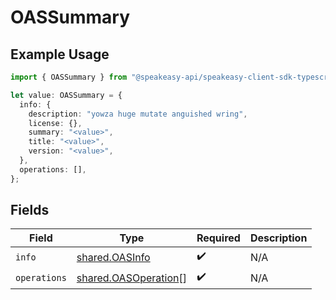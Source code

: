 # OASSummary

## Example Usage

```typescript
import { OASSummary } from "@speakeasy-api/speakeasy-client-sdk-typescript/sdk/models/shared";

let value: OASSummary = {
  info: {
    description: "yowza huge mutate anguished wring",
    license: {},
    summary: "<value>",
    title: "<value>",
    version: "<value>",
  },
  operations: [],
};
```

## Fields

| Field                                                               | Type                                                                | Required                                                            | Description                                                         |
| ------------------------------------------------------------------- | ------------------------------------------------------------------- | ------------------------------------------------------------------- | ------------------------------------------------------------------- |
| `info`                                                              | [shared.OASInfo](../../../sdk/models/shared/oasinfo.md)             | :heavy_check_mark:                                                  | N/A                                                                 |
| `operations`                                                        | [shared.OASOperation](../../../sdk/models/shared/oasoperation.md)[] | :heavy_check_mark:                                                  | N/A                                                                 |